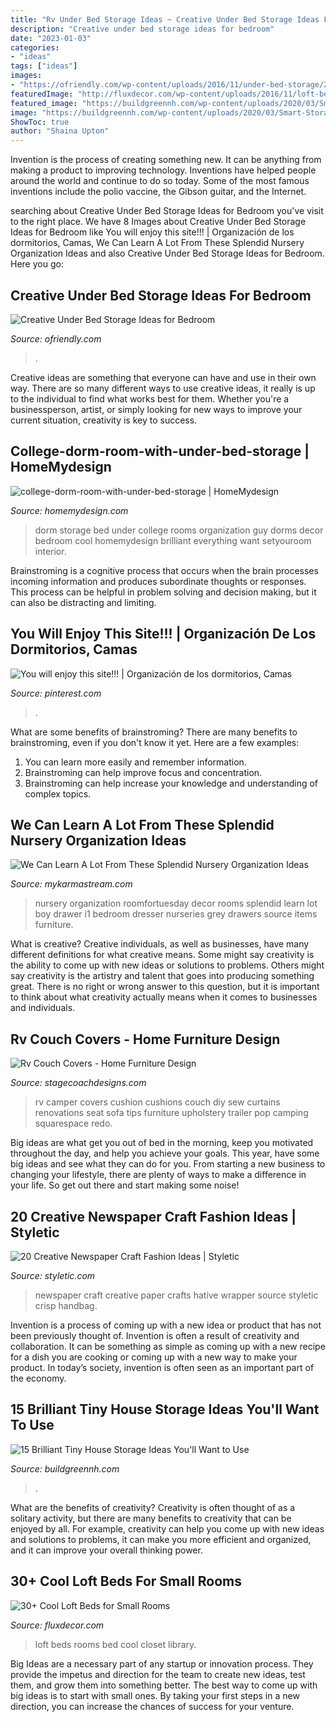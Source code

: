 ```yaml
---
title: "Rv Under Bed Storage Ideas ~ Creative Under Bed Storage Ideas For Bedroom"
description: "Creative under bed storage ideas for bedroom"
date: "2023-01-03"
categories:
- "ideas"
tags: ["ideas"]
images:
- "https://ofriendly.com/wp-content/uploads/2016/11/under-bed-storage/22-under-bed-storage-ideas.jpg"
featuredImage: "http://fluxdecor.com/wp-content/uploads/2016/11/loft-beds-for-small-rooms/6-loft-beds-for-small-rooms.jpg"
featured_image: "https://buildgreennh.com/wp-content/uploads/2020/03/Smart-Storage.jpg"
image: "https://buildgreennh.com/wp-content/uploads/2020/03/Smart-Storage.jpg"
ShowToc: true
author: "Shaina Upton"
---
```



Invention is the process of creating something new. It can be anything from making a product to improving technology. Inventions have helped people around the world and continue to do so today. Some of the most famous inventions include the polio vaccine, the Gibson guitar, and the Internet.

	

		
searching about Creative Under Bed Storage Ideas for Bedroom you've visit to the right place. We have 8 Images about Creative Under Bed Storage Ideas for Bedroom like You will enjoy this site!!! | Organización de los dormitorios, Camas, We Can Learn A Lot From These Splendid Nursery Organization Ideas and also Creative Under Bed Storage Ideas for Bedroom. Here you go:
		
    
## Creative Under Bed Storage Ideas For Bedroom

<img loading=lazy src="https://ofriendly.com/wp-content/uploads/2016/11/under-bed-storage/22-under-bed-storage-ideas.jpg" onerror="this.onerror=null;this.src='https://tse3.mm.bing.net/th?id=OIP.6YP5OQeEH2lefL-nTKHS8AHaLa&amp;pid=15.1';" alt="Creative Under Bed Storage Ideas for Bedroom">

_Source: ofriendly.com_

>. 

	

Creative ideas are something that everyone can have and use in their own way. There are so many different ways to use creative ideas, it really is up to the individual to find what works best for them. Whether you're a businessperson, artist, or simply looking for new ways to improve your current situation, creativity is key to success.

    
## College-dorm-room-with-under-bed-storage | HomeMydesign

<img loading=lazy src="https://homemydesign.com/wp-content/uploads/2018/02/college-dorm-room-with-under-bed-storage.jpg" onerror="this.onerror=null;this.src='https://tse2.mm.bing.net/th?id=OIP.RPDwmt3RNCHjCWy9tMs_JQHaL7&amp;pid=15.1';" alt="college-dorm-room-with-under-bed-storage | HomeMydesign">

_Source: homemydesign.com_

>dorm storage bed under college rooms organization guy dorms decor bedroom cool homemydesign brilliant everything want setyouroom interior. 

	

Brainstroming is a cognitive process that occurs when the brain processes incoming information and produces subordinate thoughts or responses. This process can be helpful in problem solving and decision making, but it can also be distracting and limiting.

    
## You Will Enjoy This Site!!! | Organización De Los Dormitorios, Camas

<img loading=lazy src="https://i.pinimg.com/736x/31/3e/46/313e46fb0f7448405e8fb9f3931bdd75--beds-with-storage-under-bed-storage.jpg" onerror="this.onerror=null;this.src='https://tse3.mm.bing.net/th?id=OIP.mwCyi-u_QUh-amSLTmtnngHaJ3&amp;pid=15.1';" alt="You will enjoy this site!!! | Organización de los dormitorios, Camas">

_Source: pinterest.com_

>. 

	

What are some benefits of brainstroming?
There are many benefits to brainstroming, even if you don't know it yet. Here are a few examples: 
1. You can learn more easily and remember information. 
2. Brainstroming can help improve focus and concentration. 
3. Brainstroming can help increase your knowledge and understanding of complex topics.

    
## We Can Learn A Lot From These Splendid Nursery Organization Ideas

<img loading=lazy src="https://mykarmastream.com/wp-content/uploads/2018/02/nursery-organization-ideas-2.jpg" onerror="this.onerror=null;this.src='https://tse4.mm.bing.net/th?id=OIP.BBQvekRZvS3v3_BhTyBU1wHaLH&amp;pid=15.1';" alt="We Can Learn A Lot From These Splendid Nursery Organization Ideas">

_Source: mykarmastream.com_

>nursery organization roomfortuesday decor rooms splendid learn lot boy drawer i1 bedroom dresser nurseries grey drawers source items furniture. 

	

What is creative?
Creative individuals, as well as businesses, have many different definitions for what creative means. Some might say creativity is the ability to come up with new ideas or solutions to problems. Others might say creativity is the artistry and talent that goes into producing something great. There is no right or wrong answer to this question, but it is important to think about what creativity actually means when it comes to businesses and individuals.

    
## Rv Couch Covers - Home Furniture Design

<img loading=lazy src="https://www.stagecoachdesigns.com/wp-content/uploads/2015/09/Rv-Couch-Covers.jpg" onerror="this.onerror=null;this.src='https://tse4.mm.bing.net/th?id=OIP.k_Z7z9_b-poE9tgKKRJRUAHaE6&amp;pid=15.1';" alt="Rv Couch Covers - Home Furniture Design">

_Source: stagecoachdesigns.com_

>rv camper covers cushion cushions couch diy sew curtains renovations seat sofa tips furniture upholstery trailer pop camping squarespace redo. 

	

Big ideas are what get you out of bed in the morning, keep you motivated throughout the day, and help you achieve your goals. This year, have some big ideas and see what they can do for you. From starting a new business to changing your lifestyle, there are plenty of ways to make a difference in your life. So get out there and start making some noise!

    
## 20 Creative Newspaper Craft Fashion Ideas | Styletic

<img loading=lazy src="https://styletic.com/wp-content/uploads/2014/10/newspaper-craft-fashion-ideas/19-creative-newspaper-craft-fashion-ideas.jpg" onerror="this.onerror=null;this.src='https://tse1.mm.bing.net/th?id=OIP.cZl0NKbrOWcZj5rdYlbSJwHaJ4&amp;pid=15.1';" alt="20 Creative Newspaper Craft Fashion Ideas | Styletic">

_Source: styletic.com_

>newspaper craft creative paper crafts hative wrapper source styletic crisp handbag. 

	

Invention is a process of coming up with a new idea or product that has not been previously thought of. Invention is often a result of creativity and collaboration. It can be something as simple as coming up with a new recipe for a dish you are cooking or coming up with a new way to make your product. In today’s society, invention is often seen as an important part of the economy.

    
## 15 Brilliant Tiny House Storage Ideas You&#039;ll Want To Use

<img loading=lazy src="https://buildgreennh.com/wp-content/uploads/2020/03/Smart-Storage.jpg" onerror="this.onerror=null;this.src='https://tse3.mm.bing.net/th?id=OIP.4QVMA7FVqACEKYSZhpB4GAHaJ4&amp;pid=15.1';" alt="15 Brilliant Tiny House Storage Ideas You&#039;ll Want to Use">

_Source: buildgreennh.com_

>. 

	

What are the benefits of creativity?
Creativity is often thought of as a solitary activity, but there are many benefits to creativity that can be enjoyed by all. For example, creativity can help you come up with new ideas and solutions to problems, it can make you more efficient and organized, and it can improve your overall thinking power.

    
## 30+ Cool Loft Beds For Small Rooms

<img loading=lazy src="http://fluxdecor.com/wp-content/uploads/2016/11/loft-beds-for-small-rooms/6-loft-beds-for-small-rooms.jpg" onerror="this.onerror=null;this.src='https://tse1.mm.bing.net/th?id=OIP.bIWH5W-29eABWT93LYSXhAHaK0&amp;pid=15.1';" alt="30+ Cool Loft Beds for Small Rooms">

_Source: fluxdecor.com_

>loft beds rooms bed cool closet library. 

	

Big Ideas are a necessary part of any startup or innovation process. They provide the impetus and direction for the team to create new ideas, test them, and grow them into something better. The best way to come up with big ideas is to start with small ones. By taking your first steps in a new direction, you can increase the chances of success for your venture.

